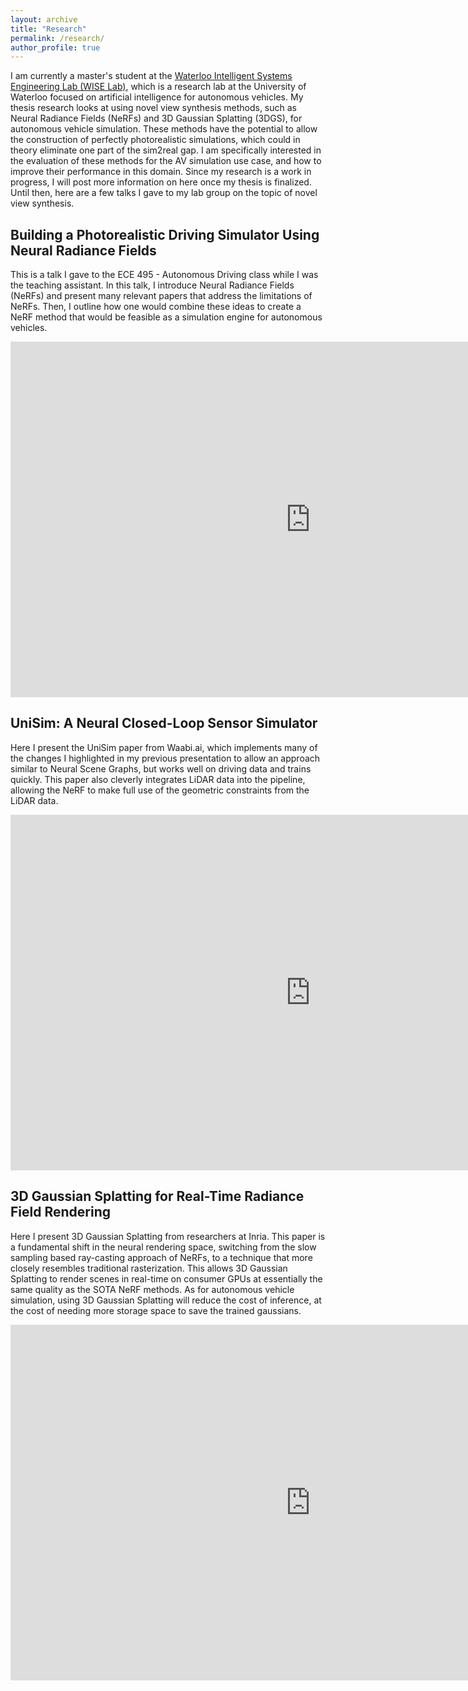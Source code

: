 ```yaml
---
layout: archive
title: "Research"
permalink: /research/
author_profile: true
---
```


I am currently a master's student at the [Waterloo Intelligent Systems Engineering Lab (WISE Lab)](https://uwaterloo.ca/waterloo-intelligent-systems-engineering-lab/), which is a research lab at the University of Waterloo focused on artificial intelligence for autonomous vehicles. My thesis research looks at using novel view synthesis methods, such as Neural Radiance Fields (NeRFs) and 3D Gaussian Splatting (3DGS), for autonomous vehicle simulation. These methods have the potential to allow the construction of perfectly photorealistic simulations, which could in theory eliminate one part of the sim2real gap. I am specifically interested in the evaluation of these methods for the AV simulation use case, and how to improve their performance in this domain. Since my research is a work in progress, I will post more information on here once my thesis is finalized. Until then, here are a few talks I gave to my lab group on the topic of novel view synthesis.

## Building a Photorealistic Driving Simulator Using Neural Radiance Fields

This is a talk I gave to the ECE 495 - Autonomous Driving class while I was the teaching assistant. In this talk, I introduce Neural Radiance Fields (NeRFs) and present many relevant papers that address the limitations of NeRFs. Then, I outline how one would combine these ideas to create a NeRF method that would be feasible as a simulation engine for autonomous vehicles.

<iframe src="https://docs.google.com/presentation/d/e/2PACX-1vRH8eJgUXxQcb1_5Dj6zQLXO4CqROKsQ2d2bDPJkya8I-IxjvkSzQLplwPzv-GtNKSwTGtzeCimOesW/embed?start=false&loop=false&delayms=3000" frameborder="0" width="960" height="569" allowfullscreen="true" mozallowfullscreen="true" webkitallowfullscreen="true"></iframe>

## UniSim: A Neural Closed-Loop Sensor Simulator

Here I present the UniSim paper from Waabi.ai, which implements many of the changes I highlighted in my previous presentation to allow an approach similar to Neural Scene Graphs, but works well on driving data and trains quickly. This paper also cleverly integrates LiDAR data into the pipeline, allowing the NeRF to make full use of the geometric constraints from the LiDAR data.

<iframe src="https://docs.google.com/presentation/d/e/2PACX-1vRr-3ymGNYJX5nlr1YyuSw8vp-ee0_41iAebsdR0cDPVQNVAAgBkwEtL6g1AgAvRsAid3jgUFaWbJTZ/embed?start=false&loop=false&delayms=3000" frameborder="0" width="960" height="569" allowfullscreen="true" mozallowfullscreen="true" webkitallowfullscreen="true"></iframe>

## 3D Gaussian Splatting for Real-Time Radiance Field Rendering

Here I present 3D Gaussian Splatting from researchers at Inria. This paper is a fundamental shift in the neural rendering space, switching from the slow sampling based ray-casting approach of NeRFs, to a technique that more closely resembles traditional rasterization. This allows 3D Gaussian Splatting to render scenes in real-time on consumer GPUs at essentially the same quality as the SOTA NeRF methods. As for autonomous vehicle simulation, using 3D Gaussian Splatting will reduce the cost of inference, at the cost of needing more storage space to save the trained gaussians.

<iframe src="https://docs.google.com/presentation/d/e/2PACX-1vSCL8HBNUk8OG9VWmUH0uWSUfG_RksQNoP8DoZu2ftct4-WHi74G2KL_Uc62yjpyE0BY0TJOvZEkeqM/embed?start=false&loop=false&delayms=3000" frameborder="0" width="960" height="569" allowfullscreen="true" mozallowfullscreen="true" webkitallowfullscreen="true"></iframe>


<!-- {% include base_path %}

{% assign ordered_pages = site.research | sort:"order_number" %}

{% for post in ordered_pages %}
  {% include archive-single.html type="grid" %}
{% endfor %} -->